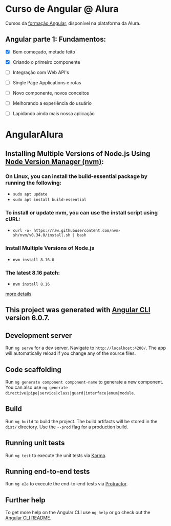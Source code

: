# Curso de Angular @ Alura
Cursos da [formação Angular](https://cursos.alura.com.br/formacao-angular), disponível na plataforma da Alura.

## Angular parte 1: Fundamentos:
- [X] Bem começado, metade feito
- [X] Criando o primeiro componente
- [ ] Integração com Web API's
- [ ] Single Page Applications e rotas
- [ ] Novo componente, novos conceitos
- [ ] Melhorando a experiência do usuário
- [ ] Lapidando ainda mais nossa aplicação



# AngularAlura

## Installing Multiple Versions of Node.js Using [Node Version Manager (nvm)](https://github.com/nvm-sh/nvm):
### On Linux, you can install the build-essential package by running the following:
- `sudo apt update`
- `sudo apt install build-essential`

### To install or update nvm, you can use the install script using cURL:
- `curl -o- https://raw.githubusercontent.com/nvm-sh/nvm/v0.34.0/install.sh | bash`

### Install Multiple Versions of Node.js
- `nvm install 8.16.0`
### The latest 8.16 patch:
- `nvm install 8.16`

[more details](https://www.sitepoint.com/quick-tip-multiple-versions-node-nvm/)


## This project was generated with [Angular CLI](https://github.com/angular/angular-cli) version 6.0.7.

## Development server

Run `ng serve` for a dev server. Navigate to `http://localhost:4200/`. The app will automatically reload if you change any of the source files.

## Code scaffolding

Run `ng generate component component-name` to generate a new component. You can also use `ng generate directive|pipe|service|class|guard|interface|enum|module`.

## Build

Run `ng build` to build the project. The build artifacts will be stored in the `dist/` directory. Use the `--prod` flag for a production build.

## Running unit tests

Run `ng test` to execute the unit tests via [Karma](https://karma-runner.github.io).

## Running end-to-end tests

Run `ng e2e` to execute the end-to-end tests via [Protractor](http://www.protractortest.org/).

## Further help

To get more help on the Angular CLI use `ng help` or go check out the [Angular CLI README](https://github.com/angular/angular-cli/blob/master/README.md).
